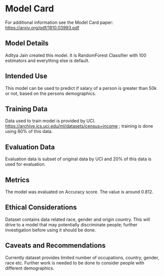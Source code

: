 # Model Card

For additional information see the Model Card paper: https://arxiv.org/pdf/1810.03993.pdf

## Model Details
Aditya Jain created this model. It is RandomForest Classifier with 100 estimators and everything else is default.

## Intended Use
This model can be used to predict if salary of a person is greater than 50k or not, based on the persons demographics. 

## Training Data
Data used to train model is provided by UCI. https://archive.ics.uci.edu/ml/datasets/census+income ; training is done using 80% of this data.

## Evaluation Data
Evaluation data is subset of original data by UCI and 20% of this data is used for evaluation.

## Metrics
The model was evaluated on Accuracy score. The value is around 0.812.


## Ethical Considerations
Dataset contains data related race, gender and origin country. This will drive to a model that may potentially discriminate people; further investigation before using it should be done.

## Caveats and Recommendations
Currently dataset provides limited number of occupations, country, gender, race etc. Further work is needed to be done to consider people with different demographics.